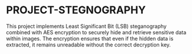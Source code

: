 # PROJECT-STEGNOGRAPHY
This project implements Least Significant Bit (LSB) steganography combined with AES encryption to securely hide and retrieve sensitive data within images. The encryption ensures that even if the hidden data is extracted, it remains unreadable without the correct decryption key.

